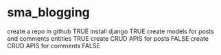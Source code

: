 # sma_blogging

create a repo in github	TRUE
 install django 	TRUE
create models for posts and comments entities 	TRUE
create CRUD APIS for posts 	FALSE
create CRUD APIS for comments 	FALSE

